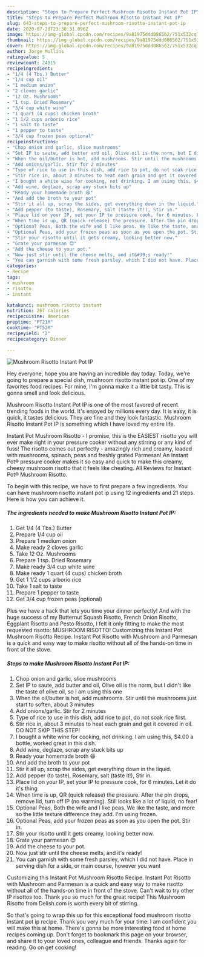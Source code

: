 ```yaml
---
description: "Steps to Prepare Perfect Mushroom Risotto Instant Pot IP"
title: "Steps to Prepare Perfect Mushroom Risotto Instant Pot IP"
slug: 643-steps-to-prepare-perfect-mushroom-risotto-instant-pot-ip
date: 2020-07-28T23:30:31.096Z
image: https://img-global.cpcdn.com/recipes/9a81975ddd086562/751x532cq70/mushroom-risotto-instant-pot-ip-recipe-main-photo.jpg
thumbnail: https://img-global.cpcdn.com/recipes/9a81975ddd086562/751x532cq70/mushroom-risotto-instant-pot-ip-recipe-main-photo.jpg
cover: https://img-global.cpcdn.com/recipes/9a81975ddd086562/751x532cq70/mushroom-risotto-instant-pot-ip-recipe-main-photo.jpg
author: Jorge Mullins
ratingvalue: 5
reviewcount: 24815
recipeingredient:
- "1/4 (4 Tbs.) Butter"
- "1/4 cup oil"
- "1 medium onion"
- "2 cloves garlic"
- "12 Oz. Mushrooms"
- "1 tsp. Dried Rosemary"
- "3/4 cup white wine"
- "1 quart (4 cups) chicken broth"
- "1 1/2 cups arborio rice"
- "1 salt to taste"
- "1 pepper to taste"
- "3/4 cup frozen peas optional"
recipeinstructions:
- "Chop onion and garlic, slice mushrooms"
- "Set IP to saute, add butter and oil, Olive oil is the norm, but I didn&#39;t like the taste of olive oil, so I am using this one"
- "When the oil/butter is hot, add mushrooms. Stir until the mushrooms just start to soften, about 3 minutes"
- "Add onions/garlic. Stir for 2 minutes"
- "Type of rice to use in this dish, add rice to pot, do not soak rice first."
- "Stir rice in, about 3 minutes to heat each grain and get it covered in oil. DO NOT SKIP THIS STEP!"
- "I bought a white wine for cooking, not drinking. I am using this, $4.00 a bottle, worked great in this dish."
- "Add wine, deglaze, scrap any stuck bits up"
- "Ready your homemade broth 😆"
- "And add the broth to your pot"
- "Stir it all up, scrap the sides, get everything down in the liquid."
- "Add pepper (to taste), Rosemary, salt (taste it!), Stir in."
- "Place lid on your IP, set your IP to pressure cook, for 6 minutes. Let it do it&#39;s thing"
- "When time is up, QR (quick release) the pressure. After the pin drops, remove lid, turn off IP (no warming). Still looks like a lot of liquid, no fear!"
- "Optional Peas, Both the wife and I like peas. We like the taste, and more so the little texture difference they add. I&#39;m using frozen."
- "Optional Peas, add your frozen peas as soon as you open the pot. Stir in."
- "Stir your risotto until it gets creamy, looking better now."
- "Grate your parmesan 😊"
- "Add the cheese to your pot."
- "Now just stir until the cheese melts, and it&#39;s ready!"
- "You can garnish with some fresh parsley, which I did not have. Place in serving dish for a side, or main course, however you want"
categories:
- Recipe
tags:
- mushroom
- risotto
- instant

katakunci: mushroom risotto instant 
nutrition: 267 calories
recipecuisine: American
preptime: "PT21M"
cooktime: "PT52M"
recipeyield: "2"
recipecategory: Dinner

---
```



![Mushroom Risotto Instant Pot IP](https://img-global.cpcdn.com/recipes/9a81975ddd086562/751x532cq70/mushroom-risotto-instant-pot-ip-recipe-main-photo.jpg)

Hey everyone, hope you are having an incredible day today. Today, we're going to prepare a special dish, mushroom risotto instant pot ip. One of my favorites food recipes. For mine, I'm gonna make it a little bit tasty. This is gonna smell and look delicious.

Mushroom Risotto Instant Pot IP is one of the most favored of recent trending foods in the world. It's enjoyed by millions every day. It is easy, it is quick, it tastes delicious. They are fine and they look fantastic. Mushroom Risotto Instant Pot IP is something which I have loved my entire life.

Instant Pot Mushroom Risotto - I promise, this is the EASIEST risotto you will ever make right in your pressure cooker without any stirring or any kind of fuss! The risotto comes out perfectly - amazingly rich and creamy, loaded with mushrooms, spinach, peas and freshly grated Parmesan! An Instant Pot® pressure cooker makes it so easy and quick to make this creamy, cheesy mushroom risotto that it feels like cheating. All Reviews for Instant Pot® Mushroom Risotto.


To begin with this recipe, we have to first prepare a few ingredients. You can have mushroom risotto instant pot ip using 12 ingredients and 21 steps. Here is how you can achieve it.

<!--inarticleads1-->

##### The ingredients needed to make Mushroom Risotto Instant Pot IP:

1. Get 1/4 (4 Tbs.) Butter
1. Prepare 1/4 cup oil
1. Prepare 1 medium onion
1. Make ready 2 cloves garlic
1. Take 12 Oz. Mushrooms
1. Prepare 1 tsp. Dried Rosemary
1. Make ready 3/4 cup white wine
1. Make ready 1 quart (4 cups) chicken broth
1. Get 1 1/2 cups arborio rice
1. Take 1 salt to taste
1. Prepare 1 pepper to taste
1. Get 3/4 cup frozen peas (optional)


Plus we have a hack that lets you time your dinner perfectly! And with the huge success of my Butternut Squash Risotto, French Onion Risotto, Eggplant Risotto and Pesto Risotto, I felt it only fitting to make the most requested risotto: MUSHROOM RISOTTO! Customizing this Instant Pot Mushroom Risotto Recipe. Instant Pot Risotto with Mushroom and Parmesan is a quick and easy way to make risotto without all of the hands-on time in front of the stove. 

<!--inarticleads2-->

##### Steps to make Mushroom Risotto Instant Pot IP:

1. Chop onion and garlic, slice mushrooms
1. Set IP to saute, add butter and oil, Olive oil is the norm, but I didn&#39;t like the taste of olive oil, so I am using this one
1. When the oil/butter is hot, add mushrooms. Stir until the mushrooms just start to soften, about 3 minutes
1. Add onions/garlic. Stir for 2 minutes
1. Type of rice to use in this dish, add rice to pot, do not soak rice first.
1. Stir rice in, about 3 minutes to heat each grain and get it covered in oil. DO NOT SKIP THIS STEP!
1. I bought a white wine for cooking, not drinking. I am using this, $4.00 a bottle, worked great in this dish.
1. Add wine, deglaze, scrap any stuck bits up
1. Ready your homemade broth 😆
1. And add the broth to your pot
1. Stir it all up, scrap the sides, get everything down in the liquid.
1. Add pepper (to taste), Rosemary, salt (taste it!), Stir in.
1. Place lid on your IP, set your IP to pressure cook, for 6 minutes. Let it do it&#39;s thing
1. When time is up, QR (quick release) the pressure. After the pin drops, remove lid, turn off IP (no warming). Still looks like a lot of liquid, no fear!
1. Optional Peas, Both the wife and I like peas. We like the taste, and more so the little texture difference they add. I&#39;m using frozen.
1. Optional Peas, add your frozen peas as soon as you open the pot. Stir in.
1. Stir your risotto until it gets creamy, looking better now.
1. Grate your parmesan 😊
1. Add the cheese to your pot.
1. Now just stir until the cheese melts, and it&#39;s ready!
1. You can garnish with some fresh parsley, which I did not have. Place in serving dish for a side, or main course, however you want


Customizing this Instant Pot Mushroom Risotto Recipe. Instant Pot Risotto with Mushroom and Parmesan is a quick and easy way to make risotto without all of the hands-on time in front of the stove. Can&#39;t wait to try other IP risottos too. Thank you so much for the great recipe! This Mushroom Risotto from Delish.com is worth every bit of stirring. 

So that's going to wrap this up for this exceptional food mushroom risotto instant pot ip recipe. Thank you very much for your time. I am confident you will make this at home. There's gonna be more interesting food at home recipes coming up. Don't forget to bookmark this page on your browser, and share it to your loved ones, colleague and friends. Thanks again for reading. Go on get cooking!
